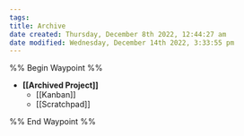 ```yaml
---
tags: 
title: Archive
date created: Thursday, December 8th 2022, 12:44:27 am
date modified: Wednesday, December 14th 2022, 3:33:55 pm
---
```


%% Begin Waypoint %%
- **[[Archived Project]]**
	- [[Kanban]]
	- [[Scratchpad]]

%% End Waypoint %%